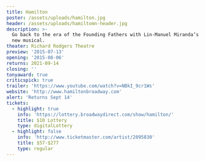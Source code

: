 ```yaml
---
title: Hamilton
poster: /assets/uploads/hamilton.jpg
header: /assets/uploads/hamiltomn-header.jpg
description: >-
  Go back to the era of the Founding Fathers with Lin-Manuel Miranda’s inventive
  new musical.
theater: Richard Rodgers Theatre
preview: '2015-07-13'
opening: '2015-08-06'
returns: 2021-09-14
closing: ''
tonyaward: true
criticspick: true
trailer: 'https://www.youtube.com/watch?v=NBkI_9cr1Ws'
website: 'http://www.hamiltonbroadway.com'
alert: 'Returns Sept 14'
tickets:
  - highlight: true
    info: 'https://lottery.broadwaydirect.com/show/hamilton/'
    title: $10 Lottery
    type: digitalLottery
  - highlight: false
    info: 'http://www.ticketmaster.com/artist/2095830'
    title: $57-$277
    type: regular
---
```

